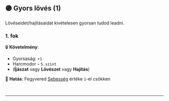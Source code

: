 ## 🟣 Gyors lövés (1)

Lövéseidet/hajításaidat kivételesen gyorsan tudod leadni.
### 1. fok

🔒 **Követelmény**:
- Gyorsaság: `+1`
- Harcmodor  **-** `5.szint`
- (**Íjászat** vagy **Lövészet** vagy **Hajítás**)

🌟 **Hatás**: Fegyvered [Sebesség](../063_05_tamadasok_szama_fegyverrel.md#fegyver-sebesség) értéke `1`-el csökken

<br />

---
